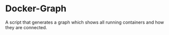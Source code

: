 # Docker-Graph
A script that generates a graph which shows all running containers and how they are connected.
